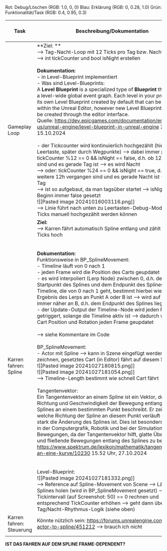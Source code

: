 Rot: Debug/Löschen (RGB: 1.0, 0, 0)
Blau: Erklärung (RGB: 0, 0.28, 1.0)
Grün: Funktionalität/Task (RGB: 0.4, 0.95, 0.3)

| **Task**                 | **Beschreibung/Dokumentation**                                                                                                                                                                                                                                                                                                                                                                                                                                                                                                                                                                                                                                                                                                                                                                                                                                                                                                                                                                                                                                                                                                                                                                                                                                                                                                                                                                                                                                                                                                                                                                                                                                                                                                                                                                                                                                                                                                                                                                                                                       | **Bearbeitet am** | **Sonstiges, Kommentare, ...** |
| ------------------------ | ---------------------------------------------------------------------------------------------------------------------------------------------------------------------------------------------------------------------------------------------------------------------------------------------------------------------------------------------------------------------------------------------------------------------------------------------------------------------------------------------------------------------------------------------------------------------------------------------------------------------------------------------------------------------------------------------------------------------------------------------------------------------------------------------------------------------------------------------------------------------------------------------------------------------------------------------------------------------------------------------------------------------------------------------------------------------------------------------------------------------------------------------------------------------------------------------------------------------------------------------------------------------------------------------------------------------------------------------------------------------------------------------------------------------------------------------------------------------------------------------------------------------------------------------------------------------------------------------------------------------------------------------------------------------------------------------------------------------------------------------------------------------------------------------------------------------------------------------------------------------------------------------------------------------------------------------------------------------------------------------------------------------------------------------------- | ----------------- | ------------------------------ |
| Gameplay Loop            | **Ziel: **<br>--> Tag-Nacht-Loop mit 12 Ticks pro Tag bzw. Nacht<br>--> int tickCounter und bool isNight erstellen<br><br>**Dokumentation:**<br>- in Level-Blueprint implementiert<br>- Was sind Level-Blueprints:<br>A **Level Blueprint** is a specialized type of **Blueprint** that acts as a level-wide global event graph. Each level in your project has its own Level Blueprint created by default that can be edited within the Unreal Editor, however new Level Blueprints cannot be created through the editor interface.<br>Quelle: https://dev.epicgames.com/documentation/en-us/unreal-engine/level-blueprint-in-unreal-engine 23.58 Uhr, 15.10.2024<br><br>- der Tickcounter wird kontinuierlich hochgezählt (hier mit der Leertaste, später durch Wegpunkte) --> dabei immer prüfen, ob tickCounter %12 == 0 && isNight == false, d.h. ob 12h vorbei sind und es gerade Tag ist --> es wird Nacht<br>--> oder: tickCounter %24 == 0 && isNight == true, d.h. ob weitere 12h vergangen sind und es gerade Nacht ist --> es wird Tag<br>--> ist so aufgebaut, da man tagsüber startet --> isNight wird zu Beginn immer false gesetzt<br>![[Pasted image 20241016003116.png]]<br>--> Linie führt nach unten zu Leertasten-Debug-Mode, mit dem Ticks manuell hochgezählt werden können                                                                                                                                                                                                                                                                                                                                                                                                                                                                                                                                                                                                                                                                                                                                                   | 16.10.2024        | problemlos abgenommen worden   |
| Karren fahren: Spline    | **Ziel:**<br>--> Karren fährt automatisch Spline entlang und zählt dabei Ticks hoch<br><br><br>**Dokumentation:**<br>Funktionsweise in BP_SplineMovement:<br>- Timeline läuft von 0 nach 1<br>- jeden Frame wird die Position des Carts geupdatet <br>- es wird interpoliert (Lerp Node) zwischen 0, d.h. dem Startpunkt des Splines und dem Endpunkt des Splines --> die Timeline, die von 0 nach 1 geht, bestimmt hierbei wie sehr das Ergebnis des Lerps an Punkt A oder B ist --> wird auf Dauer immer näher an B, d.h. dem Endpunkt des Splines liegen<br>- der Update-Output der Timeline-Node wird jeden Frame getriggert, solange die Timeline aktiv ist --> dadurch wird die Cart Position und Rotation jeden Frame geupdatet<br><br>--> siehe Kommentare im Code<br><br>BP_SplineMovement:<br>- Actor mit Spline --> kann in Szene eingefügt werden, Spline zeichnen, gesetztes Cart (in Editor) fährt auf diesem Spline<br>![[Pasted image 20241027180815.png]]<br>![[Pasted image 20241027181054.png]]<br>--> Timeline-Length bestimmt wie schnell Cart fährt<br><br>Tangentenvektor:<br>Ein Tangentenvektor an einem Spline ist ein Vektor, der die Richtung und Geschwindigkeit der Bewegung entlang des Splines an einem bestimmten Punkt beschreibt. Er zeigt an, in welche Richtung der Spline an diesem Punkt verläuft und wie stark die Änderung des Splines ist. Dies ist besonders nützlich in der Computergrafik, Robotik und bei der Simulation von Bewegungen, da der Tangentenvektor hilft, glatte Übergänge und fließende Bewegungen entlang des Splines zu berechnen. https://www.spektrum.de/lexikon/mathematik/tangentenvektor-an-eine-kurve/10230 15.52 Uhr, 27.10.2024<br><br><br>Level-Blueprint:<br>![[Pasted image 20241027181332.png]]<br>--> Reference auf Spline-Movement von Scene --> Länge des Splines holen (wird in BP_SplineMovement gesetzt) --> Modulo Tickintervall (auf Screenshot: 50) == 0 rechnen und entsprechend TickCounter erhöhen --> geht dann über in Tag/Nacht-Rhythmus-Logik (siehe oben) | 26.-27.10.2024    |                                |
| Karren fahren: Steuerung | Könnte nützlich sein: https://forums.unrealengine.com/t/snap-actor-to-spline/451212 --> brauch ich nicht                                                                                                                                                                                                                                                                                                                                                                                                                                                                                                                                                                                                                                                                                                                                                                                                                                                                                                                                                                                                                                                                                                                                                                                                                                                                                                                                                                                                                                                                                                                                                                                                                                                                                                                                                                                                                                                                                                                                             |                   |                                |
|                          |                                                                                                                                                                                                                                                                                                                                                                                                                                                                                                                                                                                                                                                                                                                                                                                                                                                                                                                                                                                                                                                                                                                                                                                                                                                                                                                                                                                                                                                                                                                                                                                                                                                                                                                                                                                                                                                                                                                                                                                                                                                      |                   |                                |

**IST DAS FAHREN AUF DEM SPLINE FRAME-DEPENDENT?**
